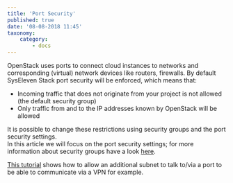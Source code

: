 ```yaml
---
title: 'Port Security'
published: true
date: '08-08-2018 11:45'
taxonomy:
    category:
        - docs
---
```


OpenStack uses ports to connect cloud instances to networks and corresponding (virtual) network devices like routers, firewalls.
By default SysEleven Stack port security will be enforced, which means that:

* Incoming traffic that does not originate from your project is not allowed (the default security group)
* Only traffic from and to the IP addresses known by OpenStack will be allowed

It is possible to change these restrictions using security groups and the port security settings.  
In this article we will focus on the port security settings; for more information about security groups have a look [here](https://wiki.openstack.org/wiki/Neutron/SecurityGroups).

[This tutorial](../../03.Tutorials/16.allowing-an-additional-subnet-to-talk-to-or-via-a-port/default.en.md) shows how to allow an additional subnet to talk to/via a port to be able to communicate via a VPN for example.